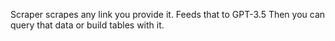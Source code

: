 Scraper scrapes any link you provide it.
Feeds that to GPT-3.5
Then you can query that data or build tables with it.
